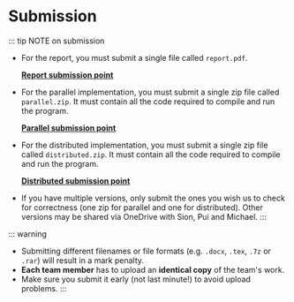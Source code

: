 # Submission

<!-- <div class="warning custom-block" style="padding-top: 20px; padding-bottom: 20px; text-align: center; font-size: 1.05em;">
<strong>Submission point is not available for now!</strong>
</div>

Uncomment below when submission point is available. -->

::: tip NOTE on submission

- For the report, you must submit a single file called `report.pdf`.
  
  [**Report submission point**](https://www.ole.bris.ac.uk/webapps/assignment/uploadAssignment?content_id=_8308812_1&course_id=_257215_1&group_id=&mode=cpview)

- For the parallel implementation, you must submit a single zip file called `parallel.zip`. It must contain all the code required to compile and run the program.

  [**Parallel submission point**](https://www.ole.bris.ac.uk/webapps/assignment/uploadAssignment?content_id=_8309899_1&course_id=_257215_1&group_id=&mode=cpview)
- For the distributed implementation, you must submit a single zip file called `distributed.zip`. It must contain all the code required to compile and run the program.

  [**Distributed submission point**](https://www.ole.bris.ac.uk/webapps/assignment/uploadAssignment?content_id=_8309900_1&course_id=_257215_1&group_id=&mode=cpview)
- If you have multiple versions, only submit the ones you wish us to check for correctness (one zip for parallel and one for distributed). Other versions may be shared via OneDrive with Sion, Pui and Michael.
:::

::: warning

- Submitting different filenames or file formats (e.g. `.docx`, `.tex`, `.7z` or `.rar`) will result in a mark penalty.
- **Each team member** has to upload an **identical copy** of the team's work.
- Make sure you submit it early (not last minute!) to avoid upload problems.
:::

